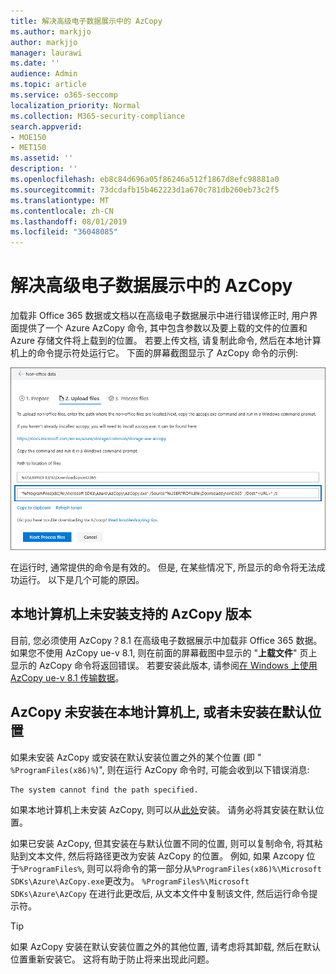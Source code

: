 ```yaml
---
title: 解决高级电子数据展示中的 AzCopy
ms.author: markjjo
author: markjjo
manager: laurawi
ms.date: ''
audience: Admin
ms.topic: article
ms.service: o365-seccomp
localization_priority: Normal
ms.collection: M365-security-compliance
search.appverid:
- MOE150
- MET150
ms.assetid: ''
description: ''
ms.openlocfilehash: eb8c84d696a05f86246a512f1867d8efc98881a0
ms.sourcegitcommit: 73dcdafb15b462223d1a670c781db260eb73c2f5
ms.translationtype: MT
ms.contentlocale: zh-CN
ms.lasthandoff: 08/01/2019
ms.locfileid: "36048085"
---
```

# <a name="troubleshoot-azcopy-in-advanced-ediscovery"></a>解决高级电子数据展示中的 AzCopy

加载非 Office 365 数据或文档以在高级电子数据展示中进行错误修正时, 用户界面提供了一个 Azure AzCopy 命令, 其中包含参数以及要上载的文件的位置和 Azure 存储文件将上载到的位置。 若要上传文档, 请复制此命令, 然后在本地计算机上的命令提示符处运行它。  下面的屏幕截图显示了 AzCopy 命令的示例:

![上传非 Office 365 文件](../media/46ba68f6-af11-4e70-bb91-5fc7973516e3.png)

在运行时, 通常提供的命令是有效的。 但是, 在某些情况下, 所显示的命令将无法成功运行。 以下是几个可能的原因。

## <a name="the-supported-version-of-azcopy-isnt-installed-on-the-local-computer"></a>本地计算机上未安装支持的 AzCopy 版本

目前, 您必须使用 AzCopy？8.1 在高级电子数据展示中加载非 Office 365 数据。 如果您不使用 AzCopy ue-v 8.1, 则在前面的屏幕截图中显示的 "**上载文件**" 页上显示的 AzCopy 命令将返回错误。 若要安装此版本, 请参阅[在 Windows 上使用 AzCopy ue-v 8.1 传输数据](https://docs.microsoft.com/previous-versions/azure/storage/storage-use-azcopy)。

## <a name="azcopy-isnt-installed-on-the-local-computer-or-its-not-installed-in-the-default-location"></a>AzCopy 未安装在本地计算机上, 或者未安装在默认位置

如果未安装 AzCopy 或安装在默认安装位置之外的某个位置 (即 " `%ProgramFiles(x86)%`)", 则在运行 AzCopy 命令时, 可能会收到以下错误消息:

    The system cannot find the path specified.

如果本地计算机上未安装 AzCopy, 则可以从[此处](https://docs.microsoft.com/previous-versions/azure/storage/storage-use-azcopy)安装。 请务必将其安装在默认位置。

如果已安装 AzCopy, 但其安装在与默认位置不同的位置, 则可以复制命令, 将其粘贴到文本文件, 然后将路径更改为安装 AzCopy 的位置。 例如, 如果 Azcopy 位于`%ProgramFiles%`, 则可以将命令的第一部分从`%ProgramFiles(x86)%\Microsoft SDKs\Azure\AzCopy.exe`更改为。 `%ProgramFiles%\Microsoft SDKs\Azure\AzCopy` 在进行此更改后, 从文本文件中复制该文件, 然后运行命令提示符。

> [!TIP]
> 如果 AzCopy 安装在默认安装位置之外的其他位置, 请考虑将其卸载, 然后在默认位置重新安装它。 这将有助于防止将来出现此问题。
